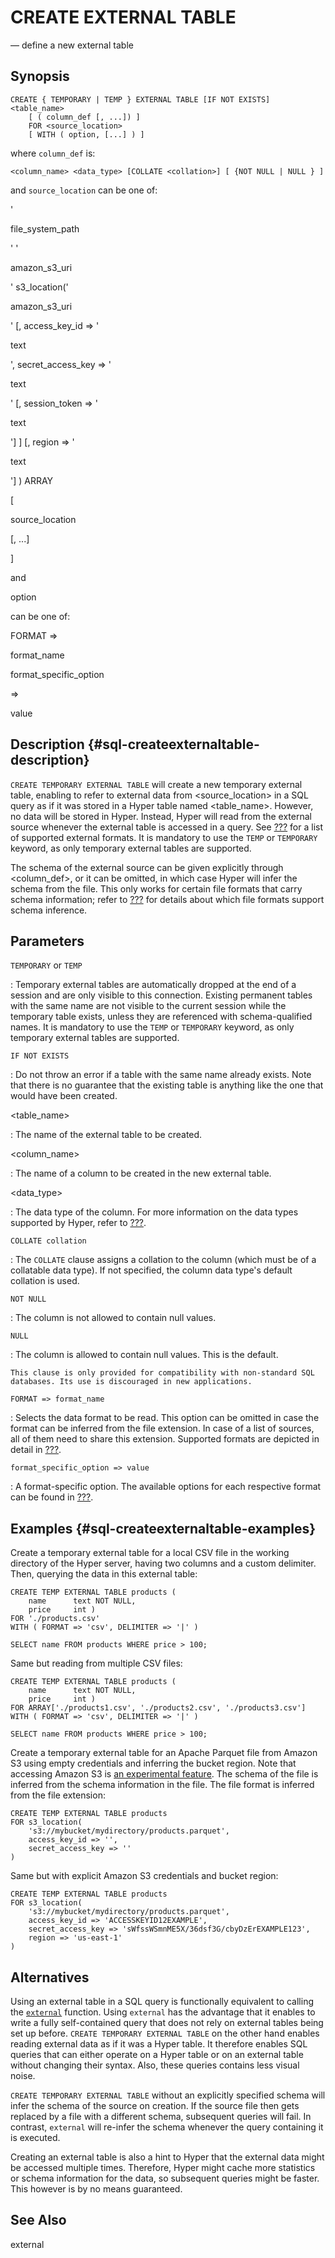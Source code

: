 # CREATE EXTERNAL TABLE

— define a new external table

## Synopsis

```
CREATE { TEMPORARY | TEMP } EXTERNAL TABLE [IF NOT EXISTS] <table_name>
    [ ( column_def [, ...]) ]
    FOR <source_location>
    [ WITH ( option, [...] ) ]
```

where `column_def` is:

```
<column_name> <data_type> [COLLATE <collation>] [ {NOT NULL | NULL } ]
```

and `source_location` can be one of:

\'

file_system_path

\' \'

amazon_s3_uri

\' s3_location(\'

amazon_s3_uri

\' \[, access_key_id =\> \'

text

\', secret_access_key =\> \'

text

\' \[, session_token =\> \'

text

\'\] \] \[, region =\> \'

text

\'\] ) ARRAY

\[

source_location

\[, \...\]

\]

and

option

can be one of:

FORMAT =\>

format_name

format_specific_option

=\>

value

## Description {#sql-createexternaltable-description}

`CREATE TEMPORARY EXTERNAL TABLE` will create a new temporary external
table, enabling to refer to external data from \<source_location\> in a
SQL query as if it was stored in a Hyper table named \<table_name\>.
However, no data will be stored in Hyper. Instead, Hyper will read from
the external source whenever the external table is accessed in a query.
See [???](#external-formats) for a list of supported external formats.
It is mandatory to use the `TEMP` or `TEMPORARY` keyword, as only
temporary external tables are supported.

The schema of the external source can be given explicitly through
\<column_def\>, or it can be omitted, in which case Hyper will infer the
schema from the file. This only works for certain file formats that
carry schema information; refer to [???](#table-external-formats) for
details about which file formats support schema inference.

## Parameters

`TEMPORARY` or `TEMP`

:   Temporary external tables are automatically dropped at the end of a
    session and are only visible to this connection. Existing permanent
    tables with the same name are not visible to the current session
    while the temporary table exists, unless they are referenced with
    schema-qualified names. It is mandatory to use the `TEMP` or
    `TEMPORARY` keyword, as only temporary external tables are
    supported.

`IF NOT EXISTS`

:   Do not throw an error if a table with the same name already exists.
    Note that there is no guarantee that the existing table is anything
    like the one that would have been created.

\<table_name\>

:   The name of the external table to be created.

\<column_name\>

:   The name of a column to be created in the new external table.

\<data_type\>

:   The data type of the column. For more information on the data types
    supported by Hyper, refer to [???](#datatype).

`COLLATE collation`

:   The `COLLATE` clause assigns a collation to the column (which must
    be of a collatable data type). If not specified, the column data
    type\'s default collation is used.

`NOT NULL`

:   The column is not allowed to contain null values.

`NULL`

:   The column is allowed to contain null values. This is the default.

    This clause is only provided for compatibility with non-standard SQL
    databases. Its use is discouraged in new applications.

`FORMAT => format_name`

:   Selects the data format to be read. This option can be omitted in
    case the format can be inferred from the file extension. In case of
    a list of sources, all of them need to share this extension.
    Supported formats are depicted in detail in
    [???](#external-formats).

`format_specific_option => value`

:   A format-specific option. The available options for each respective
    format can be found in [???](#table-external-formats).

## Examples {#sql-createexternaltable-examples}

Create a temporary external table for a local CSV file in the working
directory of the Hyper server, having two columns and a custom
delimiter. Then, querying the data in this external table:

    CREATE TEMP EXTERNAL TABLE products (
        name      text NOT NULL,
        price     int )
    FOR './products.csv'
    WITH ( FORMAT => 'csv', DELIMITER => '|' )

    SELECT name FROM products WHERE price > 100;

Same but reading from multiple CSV files:

    CREATE TEMP EXTERNAL TABLE products (
        name      text NOT NULL,
        price     int )
    FOR ARRAY['./products1.csv', './products2.csv', './products3.csv']
    WITH ( FORMAT => 'csv', DELIMITER => '|' )

    SELECT name FROM products WHERE price > 100;

Create a temporary external table for an Apache Parquet file from Amazon
S3 using empty credentials and inferring the bucket region. Note that
accessing Amazon S3 is [an experimental feature](#experimentalsettings).
The schema of the file is inferred from the schema information in the
file. The file format is inferred from the file extension:

    CREATE TEMP EXTERNAL TABLE products
    FOR s3_location(
        's3://mybucket/mydirectory/products.parquet',
        access_key_id => '',
        secret_access_key => ''
    )

Same but with explicit Amazon S3 credentials and bucket region:

    CREATE TEMP EXTERNAL TABLE products
    FOR s3_location(
        's3://mybucket/mydirectory/products.parquet',
        access_key_id => 'ACCESSKEYID12EXAMPLE',
        secret_access_key => 'sWfssWSmnME5X/36dsf3G/cbyDzErEXAMPLE123',
        region => 'us-east-1'
    )

## Alternatives

Using an external table in a SQL query is functionally equivalent to
calling the [`external`](#functions-srf-external) function. Using
`external` has the advantage that it enables to write a fully
self-contained query that does not rely on external tables being set up
before. `CREATE TEMPORARY EXTERNAL TABLE` on the other hand enables
reading external data as if it was a Hyper table. It therefore enables
SQL queries that can either operate on a Hyper table or on an external
table without changing their syntax. Also, these queries contains less
visual noise.

`CREATE TEMPORARY EXTERNAL TABLE` without an explicitly specified schema
will infer the schema of the source on creation. If the source file then
gets replaced by a file with a different schema, subsequent queries will
fail. In contrast, `external` will re-infer the schema whenever the
query containing it is executed.

Creating an external table is also a hint to Hyper that the external
data might be accessed multiple times. Therefore, Hyper might cache more
statistics or schema information for the data, so subsequent queries
might be faster. This however is by no means guaranteed.

## See Also

external

